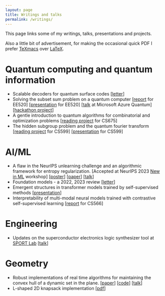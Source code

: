 ```yaml
---
layout: page
title: Writings and talks
permalink: /writings/
---
```


This page links some of my writings, talks, presentations and projects.

Also a little bit of advertisement, for making the occasional quick PDF I prefer
[TeXmacs](https://en.wikipedia.org/wiki/GNU_TeXmacs) over [LaTeX](https://en.wikipedia.org/wiki/LaTeX).

# Quantum computing and quantum information
- Scalable decoders for quantum surface codes
[[letter](/assets/pdfs/projects/ee_599_project.pdf)]
- Solving the subset sum problem on a quantum computer
[[report](/assets/pdfs/projects/ee_520_project.pdf) for EE520]
[[presentation](/assets/pdfs/presentations/ee_520.pdf) for EE520]
[[talk](/assets/pdfs/presentations/qchack_2022.pdf) at Microsoft Azure Quantum]
[[hackathon project](https://github.com/sumeetshirgure/qchack2022-microsoft-challenge)]
- A gentle introduction to quantum algorithms for combinatorial and optimization problems
[[reading project](/assets/pdfs/projects/cs_675_project.pdf) for CS675]
- The hidden subgroup problem and the quantum fourier transform
[[reading project](/assets/pdfs/projects/cs_599_project.pdf) for CS599]
[[presentation](/assets/pdfs/presentations/cs-599.pdf) for CS599]

# AI/ML
- A flaw in the NeurIPS unlearning challenge and an algorithmic framework for entropy regularization.
\[Accepted at NeurIPS 2023 [New in ML](https://newinml.github.io/) workshop\]
[[poster](/assets/pdfs/posters/unlearn.pdf)]
[[paper](/assets/pdfs/papers/unlearn_flaw.pdf)]
[[talk](/assets/pdfs/presentations/unlearn_flaw.pdf)]
- Foundation models - a 2022, 2023 review
[[letter](/assets/pdfs/projects/foundation_models_review.pdf)]
- Emergent structures in transformer models trained by self-supervised methods
[[presentation](/assets/pdfs/presentations/cs_566.pdf)]
- Interpretability of multi-modal neural models trained with contrastive self-supervised learning
[[report](/assets/pdfs/projects/cs_566_paper.pdf) for CS566]

# Engineering
- Updates on the superconductor electronics logic synthesizer tool at
[SPORT Lab](https://sportlab.usc.edu/)
[[talk](/assets/pdfs/presentations/qsyn.pdf)]

# Geometry
- Robust implementations of real time algorithms for maintaining the convex hull of a dynamic
set in the plane.
[[paper](/assets/pdfs/papers/dpch.pdf)] [[code](https://github.com/sumeetshirgure/DynamicPlanarHull)]
[[talk](/assets/pdfs/presentations/dpp.pdf)]
- L-shaped 2D knapsack implementation [[pdf](/assets/pdfs/projects/l2dk.pdf)]
